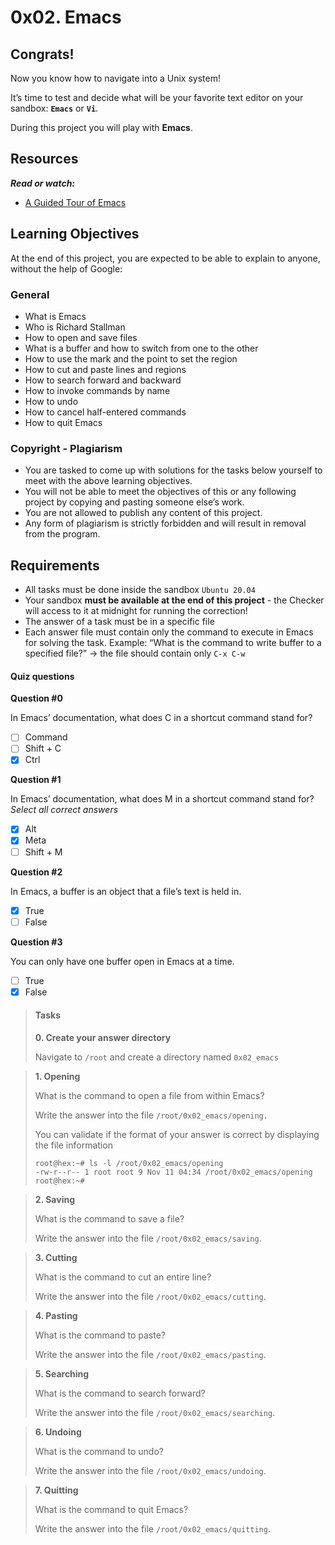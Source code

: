 # 0x02. Emacs

## Congrats!

Now you know how to navigate into a Unix system!

It’s time to test and decide what will be your favorite text editor on your sandbox: **`Emacs`** or **`Vi`**.

During this project you will play with **Emacs**.

## Resources

_**Read or watch:**_

- [A Guided Tour of Emacs](https://www.gnu.org/software/emacs/tour/)

## Learning Objectives

At the end of this project, you are expected to be able to explain to anyone, without the help of Google:

### General

- What is Emacs
- Who is Richard Stallman
- How to open and save files
- What is a buffer and how to switch from one to the other
- How to use the mark and the point to set the region
- How to cut and paste lines and regions
- How to search forward and backward
- How to invoke commands by name
- How to undo
- How to cancel half-entered commands
- How to quit Emacs

### Copyright - Plagiarism

- You are tasked to come up with solutions for the tasks below yourself to meet with the above learning objectives.
- You will not be able to meet the objectives of this or any following project by copying and pasting someone else’s work.
- You are not allowed to publish any content of this project.
- Any form of plagiarism is strictly forbidden and will result in removal from the program.

## Requirements

- All tasks must be done inside the sandbox `Ubuntu 20.04`
- Your sandbox **must be available at the end of this project** - the Checker will access to it at midnight for running the correction!
- The answer of a task must be in a specific file
- Each answer file must contain only the command to execute in Emacs for solving the task. Example: “What is the command to write buffer to a specified file?” -> the file should contain only `C-x C-w`

#### Quiz questions

**Question #0**

In Emacs’ documentation, what does C in a shortcut command stand for?

- [ ] Command
- [ ] Shift + C
- [x] Ctrl

**Question #1**

In Emacs’ documentation, what does M in a shortcut command stand for? _Select all correct answers_

- [x] Alt
- [x] Meta
- [ ] Shift + M

**Question #2**

In Emacs, a buffer is an object that a file’s text is held in.

- [x] True
- [ ] False

**Question #3**

You can only have one buffer open in Emacs at a time.

- [ ] True
- [x] False

>
> #### Tasks
>
> **0. Create your answer directory**
>
> Navigate to `/root` and create a directory named `0x02_emacs`
>

>
> **1. Opening**
>
> What is the command to open a file from within Emacs?
>
> Write the answer into the file `/root/0x02_emacs/opening.`
>
> You can validate if the format of your answer is correct by displaying the file information
>
> ```shell
> root@hex:~# ls -l /root/0x02_emacs/opening
> -rw-r--r-- 1 root root 9 Nov 11 04:34 /root/0x02_emacs/opening
> root@hex:~#
> ```
>

>
> **2. Saving**
>
> What is the command to save a file?
>
> Write the answer into the file `/root/0x02_emacs/saving`.
>

>
> **3. Cutting**
>
> What is the command to cut an entire line?
>
> Write the answer into the file `/root/0x02_emacs/cutting`.
>

>
> **4. Pasting**
>
> What is the command to paste?
>
> Write the answer into the file `/root/0x02_emacs/pasting`.
>

>
> **5. Searching**
>
> What is the command to search forward?
>
> Write the answer into the file `/root/0x02_emacs/searching`.
>

>
> **6. Undoing**
>
> What is the command to undo?
>
> Write the answer into the file `/root/0x02_emacs/undoing`.
>

>
> **7. Quitting**
>
> What is the command to quit Emacs?
>
> Write the answer into the file `/root/0x02_emacs/quitting`.
>
